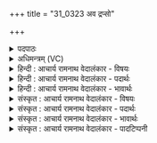 +++
title = "31_0323 अव द्रप्सो"

+++
<details><summary>पदपाठः</summary>

अ꣡व꣢꣯। द्र꣣प्सः꣢। अ꣣ऽशुम꣡ती꣢म्। अ꣣तिष्ठत्। ईयानः꣢। कृ꣣ष्णः꣢। द꣣श꣡भिः꣢। स꣣ह꣡स्रैः꣢। आ꣡व꣢꣯त्। तम्। इ꣡न्द्रः꣢꣯। श꣡च्या꣢꣯। ध꣡म꣢꣯न्तम्। अ꣡प꣢꣯। स्नी꣡हि꣢꣯तिम्। नृ꣣म꣡णाः꣢। नृ꣣। म꣡नाः꣢꣯। अ꣣धत्। राः꣢। ३२३।
</details>

<details><summary>अधिमन्त्रम् (VC)</summary>

- इन्द्रः
- द्युतानो मारुतः
- त्रिष्टुप्
- धैवतः
- ऐन्द्रं काण्डम्
</details>

<details><summary>हिन्दी : आचार्य रामनाथ वेदालंकार - विषयः</summary>

प्रथम मन्त्र में यह विषय है कि पापादि रूप असुरों से आक्रान्त जीवात्मा का कैसे उद्धार होता है।
</details>

<details><summary>हिन्दी : आचार्य रामनाथ वेदालंकार - पदार्थः</summary>

पदार्थान्वयभाषाः -  (द्रप्सः) जल की बूँद के समान अणुरूप जीवात्मा (अंशुमतीम्) चक्षु आदि इन्द्रिय, प्राण और मन से युक्त देहपुरी में (अव-अतिष्ठत्) स्थित होता है, अर्थात् संचित कर्मों के फल भोगने के लिए और नवीन कर्म करने के लिए परमात्मा से प्रेरित होकर देहपुरी में आता है। (कृष्णः) काला तमोगुण (दशभिः सहस्रैः) दस हजार योद्धाओं के साथ अर्थात् अपने-अपने गणों सहित अनेकों काम, क्रोध, लोभ, मोह, मद, मत्सर आदि रिपुओं के साथ (इयानः) उस आत्मा पर आक्रमण कर देता है। तब (धमन्तम्) तरह-तरह की पैंतरे-बाजी करते हुए अथवा साँस फेंकते हुए (तम्) सैन्यसहित उस काले तमोगुण पर (इन्द्रः) जीवात्मा का सहायक परमैश्वर्यवान् परमात्मा (शच्या) उत्कृष्ट ज्ञान वा कर्म के साथ (आवत्) झपटता है। तदनन्तर (नृमणाः) सज्जनों पर ध्यान व प्रेम रखनेवाला वह परमात्मा (स्नीहितिम्) तमोगुण की उस हिंसक सेना को (अप) भगाकर, आत्मा में (राः) सद्गुणरूप सम्पत्तियों को (अधत्) आधान कर देता है। अभिप्राय यह है कि जब-जब देहधारी जीवात्मा पर तमोगुणरूप कृष्णासुर आक्रमण करता है, तब-तब इन्द्र परमात्मा उसका उससे उद्धार कर देता है ॥१॥
</details>

<details><summary>हिन्दी : आचार्य रामनाथ वेदालंकार - भावार्थः</summary>

भावार्थभाषाः -  देह में स्थित जीवात्मा को काम, क्रोध आदि अनेक दानव पीड़ित करना चाहते हैं, जिनका पराजय उसे अपने पुरुषार्थ द्वारा और परमात्मा की सहायता से करना चाहिए। तभी वह आध्यात्मिक और भौतिक ऐश्वर्यों को प्राप्त कर सकता है॥१॥ इस मन्त्र पर सायण इस प्रकार ऐतिहासिक अर्थ लिखते हैं—‘‘पहले कभी कृष्ण नामक असुर दस हजार असुरों के साथ अंशुमती नाम की नदी के किनारे ठहरा हुआ था। वहाँ जंगल के मध्य में स्थित उस कृष्णासुर के पास इन्द्र बृहस्पति के साथ पहुँचा। आकर उसने उस कृष्णासुर को और उसके अनुचरों को बृहस्पति की सहायता से मार ड़ाला था।’’ यह सब वृतान्त अप्रामाणिक ही है, क्योंकि वेदों में लौकिक इतिहास नहीं है। इस इतिहास की यदि आध्यात्मिक, आधिदैविक, अधियज्ञ या अधिभूत व्याख्या की जाए तो संगति लग सकती है, जैसे हमने अपनी व्याख्या में आध्यात्मिक अर्थ की दिशा प्रपंचित की है ॥ अपनी मति से चारों वेदों का अंग्रेजी भाषा में टिप्पणीसहित अनुवाद करनेवाले ग्रिफिथ महोदय ने इस मन्त्र पर टिप्पणी में लिखा है कि यहाँ ‘कृष्ण द्रप्स’ अन्धकारावृत चन्द्रमा है, और अंशुमती अन्तरिक्ष की कोई रहस्यमय नदी है, दस हजार असुर अन्धकार-रूप दानव हैं, जिनके वध के पश्चात् चन्द्रमा अन्धकार से मुक्त हो जाता है। ग्रिफिथ का यह लेख आधिदैविक व्याख्या की ओर एक संकेत है ॥
</details>

<details><summary>संस्कृत : आचार्य रामनाथ वेदालंकार - विषयः</summary>

अथ पापादिरूपैरसुरैराक्रान्तस्य जीवात्मनः कथमुद्धारो भवतीत्याह।
</details>

<details><summary>संस्कृत : आचार्य रामनाथ वेदालंकार - पदार्थः</summary>

पदार्थान्वयभाषाः -  (द्रप्सः) जलबिन्दुः, जलबिन्दुवद् अणुरूपो जीवात्मा इत्यर्थः (अंशुमतीम्२) अंशवः चक्षुरादीन्द्रियाणि प्राणो मनश्च तद्वतीं देहपुरीम्। प्राण एवांशुः, चक्षुरेवांशुः। मनो ह वांशुः। श० ११।५।९।२। (अव-अतिष्ठत्) प्राप्नोति, संचितकर्मणां फलानि भोक्तुं, नूतनानि कर्माणि च कर्तुं परमात्मना प्रेरितः देहपुरीम् आगच्छतीति भावः। (कृष्णः) कृष्णवर्णसूचितः तमोगुणः (दशभिः सहस्रैः) दशसहस्रसंख्यकैः योद्धृभिः बहुभिः सगणैः कामक्रोधलोभमोहमदमत्सरादिरिपुभिरित्यर्थः, तम् देहाधिष्ठितम् आत्मानम् (इयानः) आक्रामन् भवति। ईङ् गतौ इत्यस्माल्लिटि ‘लिटः कानज् वा’ अ० ३।२।१०६ इति कानचि रूपम्। ततः (धमन्तम्) विविधां गतिं हिंसां वा कुर्वाणं, बहुविधम् उच्छ्वसन्तं वा। धमतिः गतिकर्मा वधकर्मा च। निघं० २।१४, २।१९। यद्वा ध्मा शब्दाग्निसंयोगयोः इति धातोः ‘पाघ्राध्मा०’ अ० ७।३।७८ इत्यनेन धमादेशे रूपम्। (तम्) ससैन्यं कृष्णं तमोगुणम् (इन्द्रः) जीवात्मनः सहायकः परमैश्वर्यवान् परमात्मा (शच्या) प्रज्ञया कर्मणा च। शचीति प्रज्ञानाम कर्मनाम च। निघं० ३।९, २।१। (आवत्) प्राप्नोति। अवतेर्गत्यर्थस्य लङि रूपम्। ततः (नृमणाः) नृषु सत्पुरुषेषु मनः ध्यानं प्रेम वा यस्य तादृशः स इन्द्रः परमात्मा (स्नीहितिम्) तस्य कृष्णाख्यस्य तमोगुणस्य हिंसित्रीं शत्रुसेनाम्। स्नेहयतिः वधकर्मा। निघं० २।१९। (अप) अपगमय्य। उपसर्गमात्रप्रयोगे योग्यक्रियाध्याहारो भवतीति वैदिकी शैली। तस्मिन्नात्मनि (राः३) रायः सद्गुणरूपसम्पत्तीः (अधत्) दधाति। दधातेर्लुङि, आकारस्य ह्रस्वत्वम् छान्दसम्। अस्मिन् मन्त्रे अवातिष्ठत्, आवत्, अधत् इति भूतकालप्रयोगः ‘छन्दसि लुङ्लङ्लिटः’ अ० ३।४।६ इति नियमेन सार्वकालिको ज्ञेयः। यदा यदा देहधारिणं जीवात्मानं तमोगुणरूपः कृष्णासुरः आक्रामति, तदा तदा इन्द्रः परमात्मा तं तस्मादुद्धरतीत्यर्थः ॥१॥
</details>

<details><summary>संस्कृत : आचार्य रामनाथ वेदालंकार - भावार्थः</summary>

भावार्थभाषाः -  देहाधिष्ठितं जीवात्मानं कामक्रोधादयोऽनेके दानवाः पीडयितुमागच्छन्ति, येषां पराभवस्तेन स्वपुरुषार्थद्वारा परमात्मसाहाय्येन च कर्त्तव्यः, तदैव स आध्यात्मिकानि भौतिकानि चैश्वर्याणि प्राप्तुमर्हति ॥१॥ अस्मिन् मन्त्रे ऐतिहासिकमर्थमाविष्कुर्वन् सायण एवमाह—“अत्रेतिहासमाचक्षते। पुरा किल कृष्णो नामासुरो दशसहस्रसंख्यकैरसुरैः परिवृतः सन् अंशुमतीनामधेयाया नद्यास्तीरे अतिष्ठत्। तत्र तं कृष्णम् उदकमध्ये स्थितम् इन्द्रो बृहस्पतिना सहागच्छत्। आगत्य तं कृष्णं तस्यानुचरांश्च बृहस्पतिसहायो जघानेति४।” तत्सर्वं वृत्तमप्रामाणिकमेव, वेदेषु लौकिकेतिहासस्यासद्भावात्। अस्येतिहासस्याध्यात्मिकम् आधिदैविकम् अधियज्ञम् अधिभूतं वा व्याख्यानं चेत् क्रियते तदा तु समञ्जसमेव, यथास्माभिः स्वव्याख्यानेऽध्यात्मदिक् प्रपञ्चिता ॥ चतुर्णां वेदानाम् स्वमत्याऽऽङ्ग्लभाषायां सटिप्पणमनुवादको ग्रिफिथमहोदयस्तु टिप्पण्यामेव लिखति यदत्र ‘कृष्णः द्रप्सः’ अन्धकारावृतश्चन्द्रमा वर्तते, अंशुमती चान्तरिक्षस्था काचिद् रहस्यमयी नदी। दशसहस्रसंख्यका असुराः सन्ति अन्धकारदानवाः, येषां वधमनु चन्द्रमा अन्धकारमुक्तो जायते।५ एतत्तस्य व्याहरणम् आधिदैविकीं व्याख्यां संकेतयति ॥
</details>

<details><summary>संस्कृत : आचार्य रामनाथ वेदालंकार - पादटिप्पनी</summary>

टिप्पणी:   १. ऋ० ८।९६।१३, ऋषिः तिरश्चीराङ्गिरसो द्युतानो वा मारुतः। ‘अप स्नेहितीर्नृमणा अधत्तं इति पाठः। २. अंशुमती नाम नदी—इति वि०, भ०। ३. अस्माभिः ‘अधत् राः’ इति पदपाठमनुसृत्य व्याख्यातम्। सायणस्तु ‘अधद्राः’ इत्यस्य स्थाने ‘अपद्राः’ इति मत्वा व्याचष्टे—‘अपद्राः’ द्रातिः कुत्सितगतिकर्मा, सर्वस्य हिंसित्रीं तस्य सेनाम् स इन्द्रः अपगमयत् अवधीदित्यर्थः। विवरणकारस्तु ‘अव’ इत्युपसर्गम् ‘अधत्’ इत्यनेन योजयन् ‘अव अधत् आधत्ते, दधातेर्धारणार्थस्येदं रूपम्, अवरुद्धवानित्यर्थः’ इति व्याख्यातवान्। तेन ‘राः’ इति पदस्य किमपि व्याख्यानं न कृतम्। भरतस्तु ‘अध, द्राः’ इति विच्छिद्य ‘अथ तदानीम् द्राः द्रातिः कुत्सितगतिकर्मा, लुङि रूपम्’, ‘द्राः’ इति। सिप् अन्तर्गतण्यर्थः अपगमयतीत्यर्थः—इति व्याचख्यौ। ४. भरतोऽप्याह—कृष्णनामानम् असुरं च इन्द्रः जघान, तत्प्रकारोऽत्र कीर्त्यते—इति। ५. The Black Drop: the darkened Moon. Ansumatic: A mystical river of the air into which the Moon dips to recover its vanished light. Ten thousand: probably, demons of darkness; the numbers are without a substantive—Griffith.
</details>